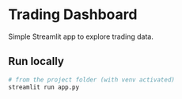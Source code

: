 # Trading Dashboard

Simple Streamlit app to explore trading data.

## Run locally
```bash
# from the project folder (with venv activated)
streamlit run app.py
